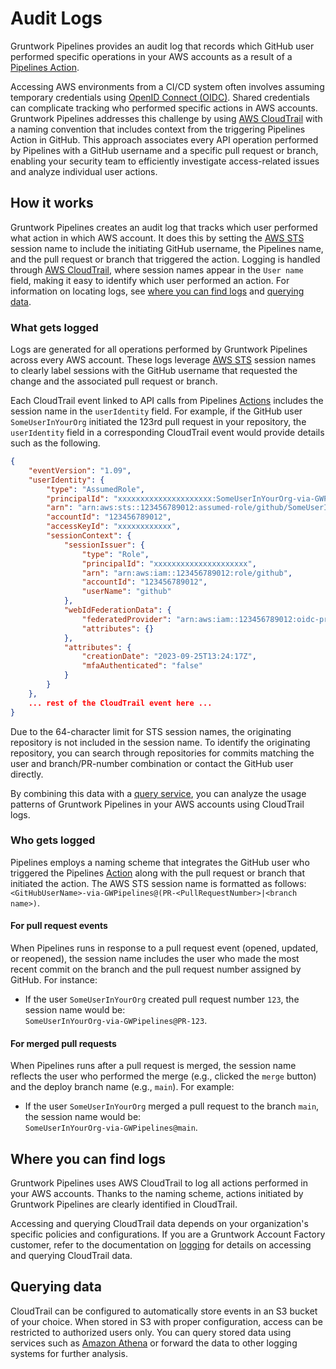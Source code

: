 # Audit Logs

Gruntwork Pipelines provides an audit log that records which GitHub user performed specific operations in your AWS accounts as a result of a [Pipelines Action](/2.0/docs/pipelines/architecture/actions.md).

Accessing AWS environments from a CI/CD system often involves assuming temporary credentials using [OpenID Connect (OIDC)](https://docs.github.com/en/actions/deployment/security-hardening-your-deployments/configuring-openid-connect-in-amazon-web-services). Shared credentials can complicate tracking who performed specific actions in AWS accounts. Gruntwork Pipelines addresses this challenge by using [AWS CloudTrail](https://aws.amazon.com/cloudtrail/) with a naming convention that includes context from the triggering Pipelines Action in GitHub. This approach associates every API operation performed by Pipelines with a GitHub username and a specific pull request or branch, enabling your security team to efficiently investigate access-related issues and analyze individual user actions.

## How it works

Gruntwork Pipelines creates an audit log that tracks which user performed what action in which AWS account. It does this by setting the [AWS STS](https://docs.aws.amazon.com/STS/latest/APIReference/welcome.html) session name to include the initiating GitHub username, the Pipelines name, and the pull request or branch that triggered the action. Logging is handled through [AWS CloudTrail](https://aws.amazon.com/cloudtrail/), where session names appear in the `User name` field, making it easy to identify which user performed an action. For information on locating logs, see [where you can find logs](#where-you-can-find-logs) and [querying data](#querying-data).

### What gets logged

Logs are generated for all operations performed by Gruntwork Pipelines across every AWS account. These logs leverage [AWS STS](https://docs.aws.amazon.com/STS/latest/APIReference/welcome.html) session names to clearly label sessions with the GitHub username that requested the change and the associated pull request or branch.

Each CloudTrail event linked to API calls from Pipelines [Actions](/2.0/docs/pipelines/architecture/actions.md) includes the session name in the `userIdentity` field. For example, if the GitHub user `SomeUserInYourOrg` initiated the 123rd pull request in your repository, the `userIdentity` field in a corresponding CloudTrail event would provide details such as the following.

```json
{
    "eventVersion": "1.09",
    "userIdentity": {
        "type": "AssumedRole",
        "principalId": "xxxxxxxxxxxxxxxxxxxxx:SomeUserInYourOrg-via-GWPipelines@PR-123",
        "arn": "arn:aws:sts::123456789012:assumed-role/github/SomeUserInYourOrg-via-GWPipelines@PR-123",
        "accountId": "123456789012",
        "accessKeyId": "xxxxxxxxxxxx",
        "sessionContext": {
            "sessionIssuer": {
                "type": "Role",
                "principalId": "xxxxxxxxxxxxxxxxxxxxx",
                "arn": "arn:aws:iam::123456789012:role/github",
                "accountId": "123456789012",
                "userName": "github"
            },
            "webIdFederationData": {
                "federatedProvider": "arn:aws:iam::123456789012:oidc-provider/token.actions.githubusercontent.com",
                "attributes": {}
            },
            "attributes": {
                "creationDate": "2023-09-25T13:24:17Z",
                "mfaAuthenticated": "false"
            }
        }
    },
    ... rest of the CloudTrail event here ...
}
```

Due to the 64-character limit for STS session names, the originating repository is not included in the session name. To identify the originating repository, you can search through repositories for commits matching the user and branch/PR-number combination or contact the GitHub user directly.

By combining this data with a [query service](#querying-data), you can analyze the usage patterns of Gruntwork Pipelines in your AWS accounts using CloudTrail logs.

### Who gets logged

Pipelines employs a naming scheme that integrates the GitHub user who triggered the Pipelines [Action](/2.0/docs/pipelines/architecture/actions.md) along with the pull request or branch that initiated the action. The AWS STS session name is formatted as follows:  
`<GitHubUserName>-via-GWPipelines@(PR-<PullRequestNumber>|<branch name>)`.

#### For pull request events
When Pipelines runs in response to a pull request event (opened, updated, or reopened), the session name includes the user who made the most recent commit on the branch and the pull request number assigned by GitHub. For instance:
- If the user `SomeUserInYourOrg` created pull request number `123`, the session name would be:  
  `SomeUserInYourOrg-via-GWPipelines@PR-123`.

#### For merged pull requests
When Pipelines runs after a pull request is merged, the session name reflects the user who performed the merge (e.g., clicked the `merge` button) and the deploy branch name (e.g., `main`). For example:
- If the user `SomeUserInYourOrg` merged a pull request to the branch `main`, the session name would be:  
  `SomeUserInYourOrg-via-GWPipelines@main`.

## Where you can find logs

Gruntwork Pipelines uses AWS CloudTrail to log all actions performed in your AWS accounts. Thanks to the naming scheme, actions initiated by Gruntwork Pipelines are clearly identified in CloudTrail.

Accessing and querying CloudTrail data depends on your organization's specific policies and configurations. If you are a Gruntwork Account Factory customer, refer to the documentation on [logging](/2.0/docs/accountfactory/architecture/logging) for details on accessing and querying CloudTrail data.

## Querying data

CloudTrail can be configured to automatically store events in an S3 bucket of your choice. When stored in S3 with proper configuration, access can be restricted to authorized users only. You can query stored data using services such as [Amazon Athena](https://aws.amazon.com/athena/) or forward the data to other logging systems for further analysis.
